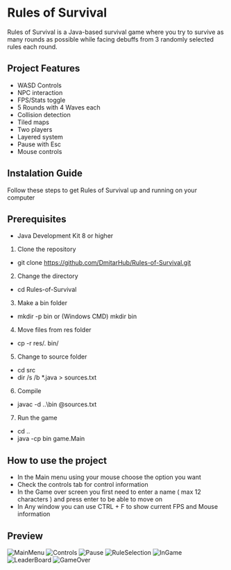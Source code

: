 # Rules of Survival 
Rules of Survival is a Java-based survival game where you try to survive as many rounds as possible while facing debuffs from 3 randomly selected rules each round.
## Project Features
* WASD Controls
* NPC interaction
* FPS/Stats toggle
* 5 Rounds with 4 Waves each 
* Collision detection
* Tiled maps
* Two players
* Layered system
* Pause with Esc
* Mouse controls

## Instalation Guide
Follow these steps to get Rules of Survival up and running on your computer
## Prerequisites
* Java Development Kit 8 or higher
1. Clone the repository
- git clone https://github.com/DmitarHub/Rules-of-Survival.git
2. Change the directory
- cd Rules-of-Survival
3. Make a bin folder
- mkdir -p bin or (Windows CMD) mkdir bin
4. Move files from res folder
- cp -r res/. bin/
5. Change to source folder
- cd src
- dir /s /b *.java > sources.txt
6. Compile  
- javac -d ..\bin @sources.txt
7. Run the game
- cd ..
- java -cp bin game.Main

## How to use the project
- In the Main menu using your mouse choose the option you want
- Check the controls tab for control information
- In the Game over screen you first need to enter a name ( max 12 characters ) and press enter to be able to move on
- In Any window you can use CTRL + F to show current FPS and Mouse information

## Preview
![MainMenu](https://github.com/DmitarHub/Rules-of-Survival/raw/main/images/MainMenu.PNG)
![Controls](https://github.com/DmitarHub/Rules-of-Survival/raw/main/images/Controls.PNG)
![Pause](https://github.com/DmitarHub/Rules-of-Survival/raw/main/images/Pause.PNG)
![RuleSelection](https://github.com/DmitarHub/Rules-of-Survival/raw/main/images/RuleSelectionScreenshot.PNG)
![InGame](https://github.com/DmitarHub/Rules-of-Survival/raw/main/images/InGameScreenshot.PNG)
![LeaderBoard](https://github.com/DmitarHub/Rules-of-Survival/raw/main/images/LeaderBoardScreenshot.PNG)
![GameOver](https://github.com/DmitarHub/Rules-of-Survival/raw/main/images/GameOverScreenshot.PNG)

